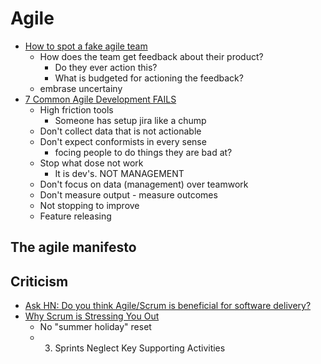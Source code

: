 Agile
=====

* [How to spot a fake agile team](https://www.youtube.com/watch?v=H6GdK-dChtY)
    * How does the team get feedback about their product?
        * Do they ever action this?
        * What is budgeted for actioning the feedback?
    * embrase uncertainy
* [7 Common Agile Development FAILS](https://www.youtube.com/watch?v=-WgQdHOx_hA)
    * High friction tools
        * Someone has setup jira like a chump
    * Don't collect data that is not actionable
    * Don't expect conformists in every sense
        * focing people to do things they are bad at?
    * Stop what dose not work
        * It is dev's. NOT MANAGEMENT
    * Don't focus on data (management) over teamwork
    * Don't measure output - measure outcomes
    * Not stopping to improve
    * Feature releasing



The agile manifesto
-------------------


Criticism
----------

* [Ask HN: Do you think Agile/Scrum is beneficial for software delivery?](https://news.ycombinator.com/item?id=26345235)
* [Why Scrum is Stressing You Out](https://rethinkingsoftware.substack.com/p/why-scrum-is-stressing-you-out)
    * No "summer holiday" reset
    * 3. Sprints Neglect Key Supporting Activities

